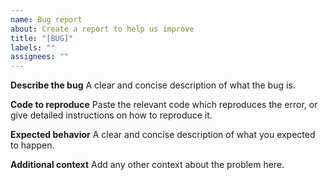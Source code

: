 ```yaml
---
name: Bug report
about: Create a report to help us improve
title: "[BUG]"
labels: ""
assignees: ""
---
```


**Describe the bug**
A clear and concise description of what the bug is.

**Code to reproduce**
Paste the relevant code which reproduces the error, or give detailed instructions on how to reproduce it.

**Expected behavior**
A clear and concise description of what you expected to happen.

**Additional context**
Add any other context about the problem here.
